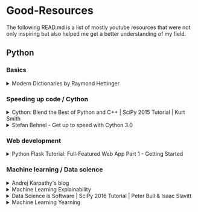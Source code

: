 # Good-Resources
The following READ.md is a list of mostly youtube resources that were not only inspiring but also helped me get a better understanding of my field.

## Python
### Basics
<details><summary>Modern Dictionaries by Raymond Hettinger</summary>
  
[![basic1](http://img.youtube.com/vi/p33CVV29OG8/0.jpg)](https://www.youtube.com/watch?v=p33CVV29OG8 "Modern Dictionaries by Raymond Hettinger")
</details>

### Speeding up code / Cython
<details><summary>Cython: Blend the Best of Python and C++ | SciPy 2015 Tutorial | Kurt Smith</summary>
  
[![speed1](http://img.youtube.com/vi/gMvkiQ-gOW8/0.jpg)](https://www.youtube.com/watch?v=gMvkiQ-gOW8 "Cython: Blend the Best of Python and C++ | SciPy 2015 Tutorial | Kurt Smith")
</details>
<details><summary>Stefan Behnel - Get up to speed with Cython 3.0</summary>
  
[![speed2](http://img.youtube.com/vi/lxh4lsvEBhI/0.jpg)](https://www.youtube.com/watch?v=lxh4lsvEBhI "Stefan Behnel - Get up to speed with Cython 3.0")
</details>

### Web development
<details><summary>Python Flask Tutorial: Full-Featured Web App Part 1 - Getting Started</summary>
  
[![web1](http://img.youtube.com/vi/MwZwr5Tvyxo/0.jpg)](https://www.youtube.com/watch?v=MwZwr5Tvyxo&list=PL-osiE80TeTs4UjLw5MM6OjgkjFeUxCYH "Python Flask Tutorial: Full-Featured Web App Part 1 - Getting Started")
</details>

### Machine learning / Data science

<details><summary>Andrej Karpathy's blog</summary>
  
[Overview of his blog](karpathy.github.io "Andrej Karpathy blog"), especially his [recipe for training neural networks](http://karpathy.github.io/2019/04/25/recipe/ "A Recipe for Training Neural Networks") is useful.
</details>

<details><summary>Machine Learning Explainability</summary>
  
[Some great Kaggle notebooks on how to explain the behavoir of your model.](https://www.kaggle.com/learn/machine-learning-explainability)
</details>

<details><summary>Data Science is Software | SciPy 2016 Tutorial | Peter Bull & Isaac Slavitt</summary>
  
[![Data science software](http://img.youtube.com/vi/EKUy0TSLg04/0.jpg)](www.youtube.com/watch?v=EKUy0TSLg04 "Data Science is Software | SciPy 2016 Tutorial | Peter Bull & Isaac Slavitt")
</details>


<details><summary>Machine Learning Yearning</summary>
  
[Machine Learning Yearning by Andrew NG](https://d2wvfoqc9gyqzf.cloudfront.net/content/uploads/2018/09/Ng-MLY01-13.pdf)
</details>
